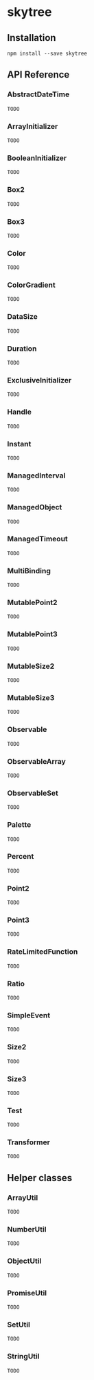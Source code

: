 # skytree

## Installation

`npm install --save skytree`

## API Reference

### AbstractDateTime

`TODO`

### ArrayInitializer

`TODO`

### BooleanInitializer

`TODO`

### Box2

`TODO`

### Box3

`TODO`

### Color

`TODO`

### ColorGradient

`TODO`

### DataSize

`TODO`

### Duration

`TODO`

### ExclusiveInitializer

`TODO`

### Handle

`TODO`

### Instant

`TODO`

### ManagedInterval

`TODO`

### ManagedObject

`TODO`

### ManagedTimeout

`TODO`

### MultiBinding

`TODO`

### MutablePoint2

`TODO`

### MutablePoint3

`TODO`

### MutableSize2

`TODO`

### MutableSize3

`TODO`

### Observable

`TODO`

### ObservableArray

`TODO`

### ObservableSet

`TODO`

### Palette

`TODO`

### Percent

`TODO`

### Point2

`TODO`

### Point3

`TODO`

### RateLimitedFunction

`TODO`

### Ratio

`TODO`

### SimpleEvent

`TODO`

### Size2

`TODO`

### Size3

`TODO`

### Test

`TODO`

### Transformer

`TODO`

## Helper classes

### ArrayUtil

`TODO`

### NumberUtil

`TODO`

### ObjectUtil

`TODO`

### PromiseUtil

`TODO`

### SetUtil

`TODO`

### StringUtil

`TODO`
